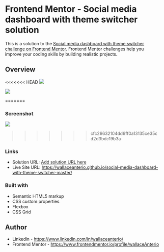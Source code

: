 # Frontend Mentor - Social media dashboard with theme switcher solution

This is a solution to the [Social media dashboard with theme switcher challenge on Frontend Mentor](https://www.frontendmentor.io/challenges/social-media-dashboard-with-theme-switcher-6oY8ozp_H). Frontend Mentor challenges help you improve your coding skills by building realistic projects. 

## Overview

<<<<<<< HEAD
![](../social-media-dashboard-with-theme-switcher-master/images/darkMode-desktop.png)

![](../social-media-dashboard-with-theme-switcher-master/images/lightMode-desktop.png)


=======
### Screenshot
![](./screenshot.jpg)
>>>>>>> cfc29632104dd9ff0a13135ce35cd2d3bdc19b3a

### Links

- Solution URL: [Add solution URL here](https://your-solution-url.com)
- Live Site URL: https://wallaceanterio.github.io/social-media-dashboard-with-theme-switcher-master/
### Built with
- Semantic HTML5 markup
- CSS custom properties
- Flexbox
- CSS Grid
## Author

- Linkedin - https://www.linkedin.com/in/wallaceanterio/
- Frontend Mentor - https://www.frontendmentor.io/profile/wallaceAnterio
